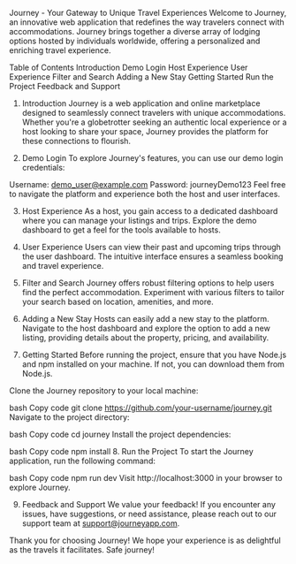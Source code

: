 Journey - Your Gateway to Unique Travel Experiences
Welcome to Journey, an innovative web application that redefines the way travelers connect with accommodations. Journey brings together a diverse array of lodging options hosted by individuals worldwide, offering a personalized and enriching travel experience.

Table of Contents
Introduction
Demo Login
Host Experience
User Experience
Filter and Search
Adding a New Stay
Getting Started
Run the Project
Feedback and Support
1. Introduction
Journey is a web application and online marketplace designed to seamlessly connect travelers with unique accommodations. Whether you're a globetrotter seeking an authentic local experience or a host looking to share your space, Journey provides the platform for these connections to flourish.

2. Demo Login
To explore Journey's features, you can use our demo login credentials:

Username: demo_user@example.com
Password: journeyDemo123
Feel free to navigate the platform and experience both the host and user interfaces.

3. Host Experience
As a host, you gain access to a dedicated dashboard where you can manage your listings and trips. Explore the demo dashboard to get a feel for the tools available to hosts.

4. User Experience
Users can view their past and upcoming trips through the user dashboard. The intuitive interface ensures a seamless booking and travel experience.

5. Filter and Search
Journey offers robust filtering options to help users find the perfect accommodation. Experiment with various filters to tailor your search based on location, amenities, and more.

6. Adding a New Stay
Hosts can easily add a new stay to the platform. Navigate to the host dashboard and explore the option to add a new listing, providing details about the property, pricing, and availability.

7. Getting Started
Before running the project, ensure that you have Node.js and npm installed on your machine. If not, you can download them from Node.js.

Clone the Journey repository to your local machine:

bash
Copy code
git clone https://github.com/your-username/journey.git
Navigate to the project directory:

bash
Copy code
cd journey
Install the project dependencies:

bash
Copy code
npm install
8. Run the Project
To start the Journey application, run the following command:

bash
Copy code
npm run dev
Visit http://localhost:3000 in your browser to explore Journey.

9. Feedback and Support
We value your feedback! If you encounter any issues, have suggestions, or need assistance, please reach out to our support team at support@journeyapp.com.

Thank you for choosing Journey! We hope your experience is as delightful as the travels it facilitates. Safe journey!
